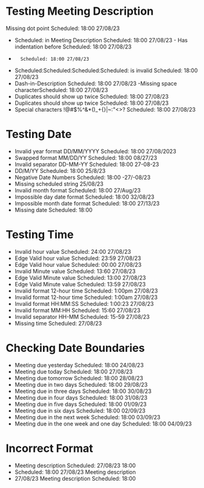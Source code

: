 # Testing Meeting Description
Missing dot point Scheduled: 18:00 27/08/23
- Scheduled: in Meeting Description Scheduled: 18:00 27/08/23
        - Has indentation before  Scheduled: 18:00 27/08/23
-       Scheduled: 18:00 27/08/23  
-  Scheduled:Scheduled:Scheduled:Scheduled: is invalid Scheduled: 18:00 27/08/23      
- Dash-in-Description Scheduled: 18:00 27/08/23
-Missing space characterScheduled: 18:00 27/08/23
- Duplicates should show up twice Scheduled: 18:00 27/08/23
- Duplicates should show up twice Scheduled: 18:00 27/08/23
- Special characters !@#$%^&*()_+{}|~:"<>? Scheduled: 18:00 27/08/23

# Testing Date
- Invalid year format DD/MM/YYYY Scheduled: 18:00 27/08/2023
- Swapped format MM/DD/YY Scheduled: 18:00 08/27/23
- Invalid separator DD-MM-YY Scheduled: 18:00 27-08-23
- DD/M/YY Scheduled: 18:00 25/8/23
- Negative Date Numbers Scheduled: 18:00 -27/-08/23
- Missing scheduled string 25/08/23 
- Invalid month format Scheduled: 18:00 27/Aug/23
- Impossible day date format Scheduled: 18:00 32/08/23
- Impossible month date format Scheduled: 18:00  27/13/23
- Missing date Scheduled: 18:00 

# Testing Time
- Invalid hour value Scheduled: 24:00 27/08/23
- Edge Valid hour value Scheduled: 23:59 27/08/23
- Edge Valid hour value Scheduled: 00:00 27/08/23
- Invalid Minute value Scheduled: 13:60 27/08/23
- Edge Valid Minute value Scheduled: 13:00 27/08/23
- Edge Valid Minute value Scheduled: 13:59 27/08/23
- Invalid format 12-hour time Scheduled: 1:00pm 27/08/23
- Invalid format 12-hour time Scheduled: 1:00am 27/08/23
- Invalid format HH:MM:SS Scheduled: 1:00:23 27/08/23
- Invalid format MM:HH Scheduled: 15:60 27/08/23
- Invalid separator HH-MM Scheduled: 15-59 27/08/23
- Missing time Scheduled: 27/08/23

# Checking Date Boundaries
- Meeting due yesterday Scheduled: 18:00 24/08/23
- Meeting due today Scheduled: 18:00 27/08/23
- Meeting due tomorrow Scheduled: 18:00 28/08/23
- Meeting due in two days Scheduled: 18:00 29/08/23
- Meeting due in three days Scheduled: 18:00 30/08/23
- Meeting due in four days Scheduled: 18:00 31/08/23
- Meeting due in five days Scheduled: 18:00 01/09/23
- Meeting due in six days Scheduled: 18:00 02/09/23
- Meeting due in the next week Scheduled: 18:00 03/09/23
- Meeting due in the one week and one day Scheduled: 18:00 04/09/23

# Incorrect Format
- Meeting description Scheduled: 27/08/23 18:00
- Scheduled: 18:00 27/08/23 Meeting description 
- 27/08/23 Meeting description Scheduled: 18:00 

